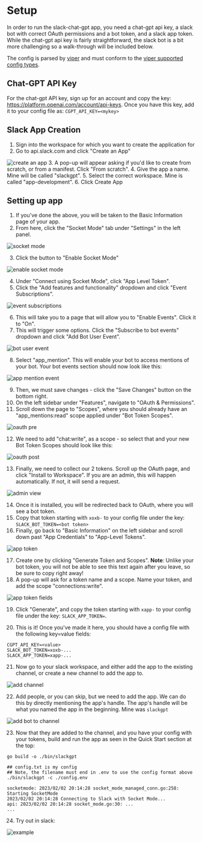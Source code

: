 # Setup
In order to run the slack-chat-gpt app, you need a chat-gpt api key, a slack bot with correct OAuth permissions and a bot token, and a slack app token.
While the chat-gpt api key is fairly straightforward, the slack bot is a bit more challenging so
a walk-through will be included below.

The config is parsed by [viper](https://github.com/spf13/viper) and must conform to the [viper supported config types](https://github.com/spf13/viper#reading-config-files).

## Chat-GPT API Key
For the chat-gpt API key, sign up for an account and copy the key: https://platform.openai.com/account/api-keys.
Once you have this key, add it to your config file as:
```CGPT_API_KEY=<mykey>```

## Slack App Creation
1. Sign into the workspace for which you want to create the application for
2. Go to api.slack.com and click "Create an App"

![create an app](./create_an_app.png)
3. A pop-up will appear asking if you'd like to create from scratch, or from a manifest. Click "From scratch".
4. Give the app a name. Mine will be called "slackgpt".
5. Select the correct workspace. Mine is called "app-development".
6. Click Create App

## Setting up app
1. If you've done the above, you will be taken to the Basic Information page of your app.
2. From here, click the "Socket Mode" tab under "Settings" in the left panel.

![socket mode](./socket_mode.png)

3. Click the button to "Enable Socket Mode"

![enable socket mode](./enable_socket_mode.png)

4. Under "Connect using Socket Mode", click "App Level Token".
5. Click the "Add features and functionality" dropdown and click "Event Subscriptions".

![event subscriptions](./event_subscriptions.png)

6. This will take you to a page that will allow you to "Enable Events". Click it to "On".
7. This will trigger some options. Click the "Subscribe to bot events" dropdown and click "Add Bot User Event".

![bot user event](./add_bot_user_event.png)

8. Select "app_mention". This will enable your bot to access mentions of your bot. Your bot events section should now look like this:

![app mention event](./app_mention_bot_event.png)

9. Then, we must save changes - click the "Save Changes" button on the bottom right.
10. On the left sidebar under "Features", navigate to "OAuth & Permissions".
11. Scroll down the page to "Scopes", where you should already have an "app_mentions:read" scope applied under "Bot Token Scopes".

![oauth pre](./oauth_scope_pre.png)

12. We need to add "chat:write", as a scope - so select that and your new Bot Token Scopes should look like this:

![oauth post](./oauth_scope_post.png)

13. Finally, we need to collect our 2 tokens. Scroll up the OAuth page, and click "Install to Workspace". If you are an admin, this will happen automatically. If not, it will send a request.

![admin view](./admin_view.png)

14. Once it is installed, you will be redirected back to OAuth, where you will see a bot token.
15. Copy that token starting with `xoxb-` to your config file under the key: ```SLACK_BOT_TOKEN=<bot token>```
16. Finally, go back to "Basic Information" on the left sidebar and scroll down past "App Credentials" to "App-Level Tokens".

![app token](./app_level_tokens.png)

17. Create one by clicking "Generate Token and Scopes". **Note**: Unlike your bot token, you will not be able to see this text again after you leave, so be sure to copy right away!
18. A pop-up will ask for a token name and a scope. Name your token, and add the scope "connections:write".

![app token fields](./app_tokens_values.png)

19. Click "Generate", and copy the token starting with `xapp-` to your config file under the key: ```SLACK_APP_TOKEN=```.

20. This is it! Once you've made it here, you should have a config file with the following key=value fields:
```
CGPT_API_KEY=<value>
SLACK_BOT_TOKEN=xoxb-...
SLACK_APP_TOKEN=xapp-...
```

21. Now go to your slack workspace, and either add the app to the existing channel, or create a new channel to add the app to.

![add channel](./slack-channel.png)

22. Add people, or you can skip, but we need to add the app. We can do this by directly mentioning the app's handle. The app's handle will be what you named the app in the beginning. Mine was `slackgpt`

![add bot to channel](./invite_bot_to_channel.png)

23. Now that they are added to the channel, and you have your config with your tokens, build and run the app as seen in the Quick Start section at the top:

```
go build -o ./bin/slackgpt

## config.txt is my config
## Note, the filename must end in .env to use the config format above
./bin/slackgpt -c ./config.env

socketmode: 2023/02/02 20:14:28 socket_mode_managed_conn.go:258: Starting SocketMode
2023/02/02 20:14:28 Connecting to Slack with Socket Mode...
api: 2023/02/02 20:14:28 socket_mode.go:30: ...
...
```

24. Try out in slack:

![example](./example_chat.png)
